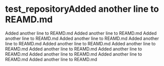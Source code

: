 # test_repositoryA d d e d   a n o t h e r   l i n e   t o   R E A M D . m d 
 A d d e d   a n o t h e r   l i n e   t o   R E A M D . m d 
 A d d e d   a n o t h e r   l i n e   t o   R E A M D . m d 
 A d d e d   a n o t h e r   l i n e   t o   R E A M D . m d 
 A d d e d   a n o t h e r   l i n e   t o   R E A M D . m d 
 A d d e d   a n o t h e r   l i n e   t o   R E A M D . m d 
 A d d e d   a n o t h e r   l i n e   t o   R E A M D . m d 
 A d d e d   a n o t h e r   l i n e   t o   R E A M D . m d 
 A d d e d   a n o t h e r   l i n e   t o   R E A M D . m d 
 A d d e d   a n o t h e r   l i n e   t o   R E A M D . m d 
 A d d e d   a n o t h e r   l i n e   t o   R E A M D . m d 
 A d d e d   a n o t h e r   l i n e   t o   R E A M D . m d 
 A d d e d   a n o t h e r   l i n e   t o   R E A M D . m d 
 